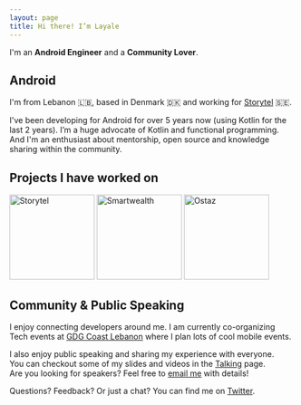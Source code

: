 ```yaml
---
layout: page
title: Hi there! I’m Layale 
---
```


I'm an **Android Engineer** and a **Community Lover**.

Android
-------

I'm from Lebanon 🇱🇧, based in Denmark 🇩🇰 and working for [Storytel](https://mofibo.com/) 🇸🇪. 

I've been developing for Android for over 5 years now (using Kotlin for the last 2 years). I’m a huge advocate of Kotlin and functional programming. <br> And I'm an enthusiast about mentorship, open source and knowledge sharing within the community. 

Projects I have worked on
-------------------------

<p>
<a href="https://play.google.com/store/apps/details?id=grit.storytel.app">
    <img src="https://user-images.githubusercontent.com/5787917/186483714-9a67e763-1170-4b9b-a0ec-6411b5b5b41e.png" width="150" 
         alt="Storytel" title="Click to enlarge"></a>
    
<a href="https://play.google.com/store/apps/details?id=neo.nbkc.smartwealth">
    <img src="https://user-images.githubusercontent.com/5787917/186485848-3a7f6631-c641-4c31-b5fe-8efe8bb94ecf.jpeg" width="150" 
         alt="Smartwealth" title="Click to enlarge"></a>
    
<a href="https://play.google.com/store/apps/details?id=com.synkers.synkers">
    <img src="https://user-images.githubusercontent.com/5787917/186483802-c4039288-590e-4d29-94b8-b5faa32966f0.jpeg" width="150" 
         alt="Ostaz" title="Click to enlarge"></a>
</p>

Community & Public Speaking
---------------------------

I enjoy connecting developers around me. I am currently co-organizing Tech events at [GDG Coast Lebanon](https://gdg.community.dev/gdg-coast-lebanon/) where I plan lots of cool mobile events.

I also enjoy public speaking and sharing my experience with everyone. <br> You can checkout some of my slides and videos in the [Talking](/menu/talking.html) page. <br> Are you looking for speakers? Feel free to [email me](mailto:layale.a.matta@gmail.com) with details!

Questions? Feedback? Or just a chat? You can find me on [Twitter](https://twitter.com/yalematta).


